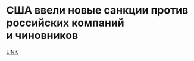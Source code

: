 # США ввели новые санкции против российских компаний и чиновников



[LINK](https://varlamov.ru/4239121.html)